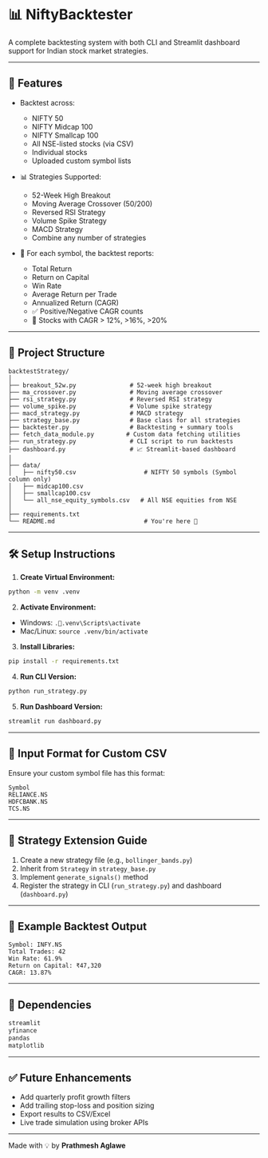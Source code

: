 # 📊 NiftyBacktester

A complete backtesting system with both CLI and Streamlit dashboard support for Indian stock market strategies.

---

## 🚀 Features

- Backtest across:

  - NIFTY 50
  - NIFTY Midcap 100
  - NIFTY Smallcap 100
  - All NSE-listed stocks (via CSV)
  - Individual stocks
  - Uploaded custom symbol lists

- 📊 Strategies Supported:

  - 52-Week High Breakout
  - Moving Average Crossover (50/200)
  - Reversed RSI Strategy
  - Volume Spike Strategy
  - MACD Strategy
  - Combine any number of strategies

- 🔎 For each symbol, the backtest reports:

  - Total Return
  - Return on Capital
  - Win Rate
  - Average Return per Trade
  - Annualized Return (CAGR)
  - ✅ Positive/Negative CAGR counts
  - 📍 Stocks with CAGR > 12%, >16%, >20%

---

## 📂 Project Structure

```
backtestStrategy/
│
├── breakout_52w.py               # 52-week high breakout
├── ma_crossover.py               # Moving average crossover
├── rsi_strategy.py               # Reversed RSI strategy
├── volume_spike.py               # Volume spike strategy
├── macd_strategy.py              # MACD strategy
├── strategy_base.py              # Base class for all strategies
├── backtester.py                 # Backtesting + summary tools
├── fetch_data_module.py         # Custom data fetching utilities
├── run_strategy.py               # CLI script to run backtests
├── dashboard.py                  # 📈 Streamlit-based dashboard
│
├── data/
│   ├── nifty50.csv                   # NIFTY 50 symbols (Symbol column only)
│   ├── midcap100.csv
│   ├── smallcap100.csv
│   └── all_nse_equity_symbols.csv   # All NSE equities from NSE
│
├── requirements.txt
└── README.md                         # You're here 👋
```

---

## 🛠️ Setup Instructions

1. **Create Virtual Environment:**

```bash
python -m venv .venv
```

2. **Activate Environment:**

- Windows: `..venv\Scripts\activate`
- Mac/Linux: `source .venv/bin/activate`

3. **Install Libraries:**

```bash
pip install -r requirements.txt
```

4. **Run CLI Version:**

```bash
python run_strategy.py
```

5. **Run Dashboard Version:**

```bash
streamlit run dashboard.py
```

---

## 📄 Input Format for Custom CSV

Ensure your custom symbol file has this format:

```
Symbol
RELIANCE.NS
HDFCBANK.NS
TCS.NS
```

---

## 🧐 Strategy Extension Guide

1. Create a new strategy file (e.g., `bollinger_bands.py`)
2. Inherit from `Strategy` in `strategy_base.py`
3. Implement `generate_signals()` method
4. Register the strategy in CLI (`run_strategy.py`) and dashboard (`dashboard.py`)

---

## 🧪 Example Backtest Output

```
Symbol: INFY.NS
Total Trades: 42
Win Rate: 61.9%
Return on Capital: ₹47,320
CAGR: 13.87%
```

---

## 📌 Dependencies

```txt
streamlit
yfinance
pandas
matplotlib
```

---

## ✅ Future Enhancements

- Add quarterly profit growth filters
- Add trailing stop-loss and position sizing
- Export results to CSV/Excel
- Live trade simulation using broker APIs

---

Made with 💡 by **Prathmesh Aglawe**

